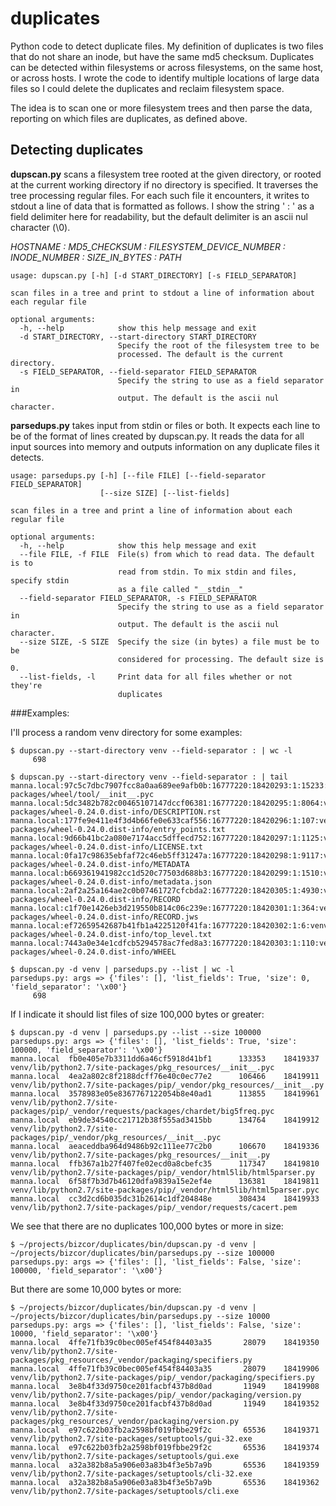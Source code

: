 # duplicates

Python code to detect duplicate files.  My definition of duplicates is two files that do not share an inode, but have the same md5 checksum.
Duplicates can be detected within filesystems or across filesystems, on the same host, or across hosts.  I wrote the code to identify multiple locations of large data files so I could delete the duplicates and reclaim filesystem space.

The idea is to scan one or more filesystem trees and then parse the data, reporting on which files are duplicates, as defined above.

## Detecting duplicates

**dupscan.py** scans a filesystem tree rooted at the given directory, or rooted at the current working directory if no directory is specified.  It traverses the tree processing regular files.  For each such file it encounters, it writes to stdout a line of data that is formatted as follows.  I show the string ' : ' as a field delimiter here for readability, but the default delimiter is an ascii nul character (\0).

*HOSTNAME : MD5_CHECKSUM : FILESYSTEM_DEVICE_NUMBER : INODE_NUMBER : SIZE_IN_BYTES : PATH*

```
usage: dupscan.py [-h] [-d START_DIRECTORY] [-s FIELD_SEPARATOR]

scan files in a tree and print to stdout a line of information about each regular file

optional arguments:
  -h, --help            show this help message and exit
  -d START_DIRECTORY, --start-directory START_DIRECTORY
                        Specify the root of the filesystem tree to be
                        processed. The default is the current directory.
  -s FIELD_SEPARATOR, --field-separator FIELD_SEPARATOR
                        Specify the string to use as a field separator in
                        output. The default is the ascii nul character.
```

**parsedups.py** takes input from stdin or files or both.  It expects each line to be of the format of lines created by dupscan.py.  It reads the data for all input sources into memory and outputs information on any duplicate files it detects.

```
usage: parsedups.py [-h] [--file FILE] [--field-separator FIELD_SEPARATOR]
                    [--size SIZE] [--list-fields]

scan files in a tree and print a line of information about each regular file

optional arguments:
  -h, --help            show this help message and exit
  --file FILE, -f FILE  File(s) from which to read data. The default is to
                        read from stdin. To mix stdin and files, specify stdin
                        as a file called "__stdin__"
  --field-separator FIELD_SEPARATOR, -s FIELD_SEPARATOR
                        Specify the string to use as a field separator in
                        output. The default is the ascii nul character.
  --size SIZE, -S SIZE  Specify the size (in bytes) a file must be to be
                        considered for processing. The default size is 0.
  --list-fields, -l     Print data for all files whether or not they're
                        duplicates
```

###Examples:

I'll process a random venv directory for some examples:

```
$ dupscan.py --start-directory venv --field-separator : | wc -l
     698

$ dupscan.py --start-directory venv --field-separator : | tail
manna.local:97c5c7dbc7907fcc8a0aa689ee9afb0b:16777220:18420293:1:15233:venv/lib/python2.7/site-packages/wheel/tool/__init__.pyc
manna.local:5dc3482b782c00465107147dccf06381:16777220:18420295:1:8064:venv/lib/python2.7/site-packages/wheel-0.24.0.dist-info/DESCRIPTION.rst
manna.local:177fe9e411e4f3d4b66fe0e633caf556:16777220:18420296:1:107:venv/lib/python2.7/site-packages/wheel-0.24.0.dist-info/entry_points.txt
manna.local:9d66b41bc2a080e7174acc5dffecd752:16777220:18420297:1:1125:venv/lib/python2.7/site-packages/wheel-0.24.0.dist-info/LICENSE.txt
manna.local:0fa17c98635ebfaf72c46eb5ff31247a:16777220:18420298:1:9117:venv/lib/python2.7/site-packages/wheel-0.24.0.dist-info/METADATA
manna.local:b669361941982cc1d520c77503d688b3:16777220:18420299:1:1510:venv/lib/python2.7/site-packages/wheel-0.24.0.dist-info/metadata.json
manna.local:2af2a25a164ae2c0b07461727cfcbda2:16777220:18420305:1:4930:venv/lib/python2.7/site-packages/wheel-0.24.0.dist-info/RECORD
manna.local:c1f70e1426eb3d219550b814c06c239e:16777220:18420301:1:364:venv/lib/python2.7/site-packages/wheel-0.24.0.dist-info/RECORD.jws
manna.local:ef72659542687b41fb1a4225120f41fa:16777220:18420302:1:6:venv/lib/python2.7/site-packages/wheel-0.24.0.dist-info/top_level.txt
manna.local:7443a0e34e1cdfcb5294578ac7fed8a3:16777220:18420303:1:110:venv/lib/python2.7/site-packages/wheel-0.24.0.dist-info/WHEEL

$ dupscan.py -d venv | parsedups.py --list | wc -l
parsedups.py: args => {'files': [], 'list_fields': True, 'size': 0, 'field_separator': '\x00'}
     698
```

If I indicate it should list files of size 100,000 bytes or greater:

```
$ dupscan.py -d venv | parsedups.py --list --size 100000
parsedups.py: args => {'files': [], 'list_fields': True, 'size': 100000, 'field_separator': '\x00'}
manna.local  fb0e405e7b3311dd6a46cf5918d41bf1      133353    18419337  venv/lib/python2.7/site-packages/pkg_resources/__init__.pyc
manna.local  4ea2a802c8f2188dcff76e40c0ec77e2      106466    18419911  venv/lib/python2.7/site-packages/pip/_vendor/pkg_resources/__init__.py
manna.local  3578983e05e8367767122054b8e40ad1      113855    18419961  venv/lib/python2.7/site-packages/pip/_vendor/requests/packages/chardet/big5freq.pyc
manna.local  eb9de34540cc21712b38f555ad3415bb      134764    18419912  venv/lib/python2.7/site-packages/pip/_vendor/pkg_resources/__init__.pyc
manna.local  aeaceddba964d9486b92c111ee77c2b0      106670    18419336  venv/lib/python2.7/site-packages/pkg_resources/__init__.py
manna.local  ffb367a1b27f407fe02ecd0a8cbefc35      117347    18419810  venv/lib/python2.7/site-packages/pip/_vendor/html5lib/html5parser.py
manna.local  6f58f7b3d7b46120dfa9839a15e2ef4e      136381    18419811  venv/lib/python2.7/site-packages/pip/_vendor/html5lib/html5parser.pyc
manna.local  cc3d2cd6b035dc31b2614c1df204848e      308434    18419933  venv/lib/python2.7/site-packages/pip/_vendor/requests/cacert.pem
```

We see that there are no duplicates 100,000 bytes or more in size:

```
$ ~/projects/bizcor/duplicates/bin/dupscan.py -d venv | ~/projects/bizcor/duplicates/bin/parsedups.py --size 100000
parsedups.py: args => {'files': [], 'list_fields': False, 'size': 100000, 'field_separator': '\x00'}
```

But there are some 10,000 bytes or more:

```
$ ~/projects/bizcor/duplicates/bin/dupscan.py -d venv | ~/projects/bizcor/duplicates/bin/parsedups.py --size 10000
parsedups.py: args => {'files': [], 'list_fields': False, 'size': 10000, 'field_separator': '\x00'}
manna.local  4ffe71fb39c0bec005ef454f84403a35       28079    18419350  venv/lib/python2.7/site-packages/pkg_resources/_vendor/packaging/specifiers.py
manna.local  4ffe71fb39c0bec005ef454f84403a35       28079    18419906  venv/lib/python2.7/site-packages/pip/_vendor/packaging/specifiers.py
manna.local  3e8b4f33d9750ce201facbf437b8d0ad       11949    18419908  venv/lib/python2.7/site-packages/pip/_vendor/packaging/version.py
manna.local  3e8b4f33d9750ce201facbf437b8d0ad       11949    18419352  venv/lib/python2.7/site-packages/pkg_resources/_vendor/packaging/version.py
manna.local  e97c622b03fb2a2598bf019fbbe29f2c       65536    18419371  venv/lib/python2.7/site-packages/setuptools/gui-32.exe
manna.local  e97c622b03fb2a2598bf019fbbe29f2c       65536    18419374  venv/lib/python2.7/site-packages/setuptools/gui.exe
manna.local  a32a382b8a5a906e03a83b4f3e5b7a9b       65536    18419359  venv/lib/python2.7/site-packages/setuptools/cli-32.exe
manna.local  a32a382b8a5a906e03a83b4f3e5b7a9b       65536    18419362  venv/lib/python2.7/site-packages/setuptools/cli.exe
```
